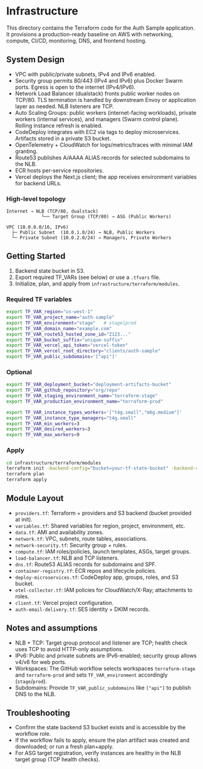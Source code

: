 # Infrastructure

This directory contains the Terraform code for the Auth Sample application. It provisions a production-ready baseline on AWS with networking, compute, CI/CD, monitoring, DNS, and frontend hosting.

## System Design

- VPC with public/private subnets, IPv4 and IPv6 enabled.
- Security group permits 80/443 (IPv4 and IPv6) plus Docker Swarm ports. Egress is open to the internet (IPv4/IPv6).
- Network Load Balancer (dualstack) fronts public worker nodes on TCP/80. TLS termination is handled by downstream Envoy or application layer as needed. NLB listeners are TCP.
- Auto Scaling Groups: public workers (internet-facing workloads), private workers (internal services), and managers (Swarm control plane). Rolling instance refresh is enabled.
- CodeDeploy integrates with EC2 via tags to deploy microservices. Artifacts stored in a private S3 bucket.
- OpenTelemetry + CloudWatch for logs/metrics/traces with minimal IAM granting.
- Route53 publishes A/AAAA ALIAS records for selected subdomains to the NLB.
- ECR hosts per-service repositories.
- Vercel deploys the Next.js client; the app receives environment variables for backend URLs.

### High-level topology

```
Internet → NLB (TCP/80, dualstack)
             └── Target Group (TCP/80) → ASG (Public Workers)

VPC (10.0.0.0/16, IPv6)
  ├─ Public Subnet  (10.0.1.0/24) → NLB, Public Workers
  └─ Private Subnet (10.0.2.0/24) → Managers, Private Workers
```

## Getting Started

1) Backend state bucket in S3.
2) Export required TF_VARs (see below) or use a `.tfvars` file.
3) Initialize, plan, and apply from `infrastructure/terraform/modules`.

### Required TF variables

```bash
export TF_VAR_region="us-west-1"
export TF_VAR_project_name="auth-sample"
export TF_VAR_environment="stage"   # stage|prod
export TF_VAR_domain_name="example.com"
export TF_VAR_route53_hosted_zone_id="Z123..."
export TF_VAR_bucket_suffix="unique-suffix"
export TF_VAR_vercel_api_token="vercel-token"
export TF_VAR_vercel_root_directory="clients/auth-sample"
export TF_VAR_public_subdomains='["api"]'
```

### Optional

```bash
export TF_VAR_deployment_bucket="deployment-artifacts-bucket"
export TF_VAR_github_repository="org/repo"
export TF_VAR_staging_environment_name="terraform-stage"
export TF_VAR_production_environment_name="terraform-prod"

export TF_VAR_instance_types_workers='["t4g.small","m6g.medium"]'
export TF_VAR_instance_type_managers="t4g.small"
export TF_VAR_min_workers=3
export TF_VAR_desired_workers=3
export TF_VAR_max_workers=9
```

### Apply

```bash
cd infrastructure/terraform/modules
terraform init -backend-config="bucket=your-tf-state-bucket" -backend-config="region=us-west-1"
terraform plan
terraform apply
```

## Module Layout

- `providers.tf`: Terraform + providers and S3 backend (bucket provided at init).
- `variables.tf`: Shared variables for region, project, environment, etc.
- `data.tf`: AMI and availability zones.
- `network.tf`: VPC, subnets, route tables, associations.
- `network-security.tf`: Security group + rules.
- `compute.tf`: IAM roles/policies, launch templates, ASGs, target groups.
- `load-balancer.tf`: NLB and TCP listeners.
- `dns.tf`: Route53 ALIAS records for subdomains and SPF.
- `container-registry.tf`: ECR repos and lifecycle policies.
- `deploy-microservices.tf`: CodeDeploy app, groups, roles, and S3 bucket.
- `otel-collector.tf`: IAM policies for CloudWatch/X-Ray; attachments to roles.
- `client.tf`: Vercel project configuration.
- `auth-email-delivery.tf`: SES identity + DKIM records.

## Notes and assumptions

- NLB + TCP: Target group protocol and listener are TCP; health check uses TCP to avoid HTTP-only assumptions.
- IPv6: Public and private subnets are IPv6-enabled; security group allows v4/v6 for web ports.
- Workspaces: The GitHub workflow selects workspaces `terraform-stage` and `terraform-prod` and sets `TF_VAR_environment` accordingly (`stage`/`prod`).
- Subdomains: Provide `TF_VAR_public_subdomains` like `["api"]` to publish DNS to the NLB.

## Troubleshooting

- Confirm the state backend S3 bucket exists and is accessible by the workflow role.
- If the workflow fails to apply, ensure the plan artifact was created and downloaded; or run a fresh plan+apply.
- For ASG target registration, verify instances are healthy in the NLB target group (TCP health checks).